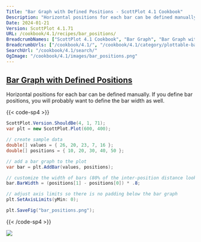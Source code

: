 ```yaml
---
Title: "Bar Graph with Defined Positions - ScottPlot 4.1 Cookbook"
Description: "Horizontal positions for each bar can be defined manually. If you define bar positions, you will probably want to define the bar width as well."
Date: 2024-01-21
Version: ScottPlot 4.1.71
URL: /cookbook/4.1/recipes/bar_positions/
BreadcrumbNames: ["ScottPlot 4.1 Cookbook", "Bar Graph", "Bar Graph with Defined Positions"]
BreadcrumbUrls: ["/cookbook/4.1/", "/cookbook/4.1/category/plottable-bar-graph", "/cookbook/4.1/recipes/bar_positions/"]
SearchUrl: "/cookbook/4.1/search/"
OgImage: "/cookbook/4.1/images/bar_positions.png"
---
```


<h2><a id='bar-graph-with-defined-positions' href='/cookbook/4.1/recipes/bar_positions/'>Bar Graph with Defined Positions</a></h2>

Horizontal positions for each bar can be defined manually. If you define bar positions, you will probably want to define the bar width as well.

{{< code-sp4 >}}

```cs
ScottPlot.Version.ShouldBe(4, 1, 71);
var plt = new ScottPlot.Plot(600, 400);

// create sample data
double[] values = { 26, 20, 23, 7, 16 };
double[] positions = { 10, 20, 30, 40, 50 };

// add a bar graph to the plot
var bar = plt.AddBar(values, positions);

// customize the width of bars (80% of the inter-position distance looks good)
bar.BarWidth = (positions[1] - positions[0]) * .8;

// adjust axis limits so there is no padding below the bar graph
plt.SetAxisLimits(yMin: 0);

plt.SaveFig("bar_positions.png");
```

{{< /code-sp4 >}}

<img src='../../images/bar_positions.png' class='d-block mx-auto my-5' />


